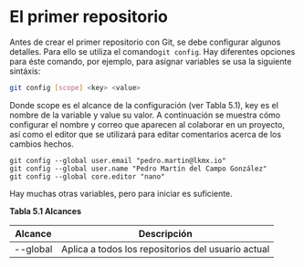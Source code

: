 # El primer repositorio

Antes de crear el primer repositorio con Git, se debe configurar algunos detalles. Para ello se utiliza el comando`git config`. Hay diferentes opciones para éste comando, por ejemplo, para asignar variables se usa la siguiente sintáxis:

```bash
git config [scope] <key> <value>
```

Donde scope es el alcance de la configuración \(ver Tabla 5.1\), key es el nombre de la variable y value su valor. A continuación se muestra cómo configurar el nombre y correo que aparecen al colaborar en un proyecto, así como el editor que se utilizará para editar comentarios acerca de los cambios hechos.

```
git config --global user.email "pedro.martin@lkmx.io"
git config --global user.name "Pedro Martín del Campo González"
git config --global core.editor "nano"
```

Hay muchas otras variables, pero para iniciar es suficiente.

**Tabla 5.1 Alcances**

| **Alcance** | **Descripción** |
| --- | --- |
| --global | Aplica a todos los repositorios del usuario actual |



